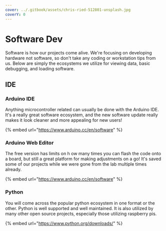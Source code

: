```yaml
---
cover: ../.gitbook/assets/chris-ried-512801-unsplash.jpg
coverY: 0
---
```


# Software Dev

Software is how our projects come alive. We're focusing on developing hardware not software, so don't take any coding or workstation tips from us. Below are simply the ecosystems we utilize for viewing data, basic debugging, and loading software.&#x20;



## IDE

### Arduino IDE

Anything microcontroller related can usually be done with the Arduino IDE. It's a really great software ecosystem, and the new software update really makes it look cleaner and more appealing for new users!&#x20;

{% embed url="https://www.arduino.cc/en/software" %}

### Arduino Web Editor

The free version has limits on h ow many times you can flash the code onto a board, but still a great platform for making adjustments on a go! It's saved some of our projects while we were gone from the lab multiple times already.

{% embed url="https://www.arduino.cc/en/software" %}

### Python

You will come across the popular python ecosystem in one format or the other. Python is well supported and well maintained. It is also utilized by many other open source projects, especially those utilizing raspberry pis.&#x20;

{% embed url="https://www.python.org/downloads/" %}







